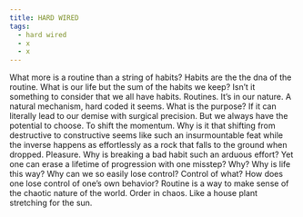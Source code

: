 ```yaml
---
title: HARD WIRED
tags:
  - hard wired
  - x
  - x
---
```

What more is a routine than a string of habits? Habits are the the dna of the routine. What is our life but the sum of the habits we keep? Isn’t it something to consider that we all have habits. Routines. It’s in our nature. A natural mechanism, hard coded it seems. What is the purpose? If it can literally lead to our demise with surgical precision. But we always have the potential to choose. To shift the momentum. Why is it that shifting from destructive to constructive seems like such an insurmountable feat while the inverse happens as effortlessly as a rock that falls to the ground when dropped. Pleasure. Why is breaking a bad habit such an arduous effort? Yet one can erase a lifetime of progression with one misstep? Why? Why is life this way? Why can we so easily lose control? Control of what? How does one lose control of one’s own behavior? Routine is a way to make sense of the chaotic nature of the world. Order in chaos. Like a house plant stretching for the sun.
